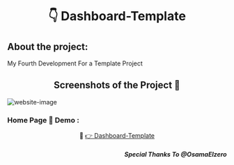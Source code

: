 <h1 align="center"> 👇 Dashboard-Template</h1>

<h2>About the project:</h2>
<p>My Fourth Development For a Template Project</p>
<h2 align="center">Screenshots of the Project 📸</h2>
<img src="https://i.imgur.com/UZLO2hz.png" alt="website-image">

<h3> Home Page 🏡 Demo :</h3>
<div align="center">🎁 <a href="https://ahmedmido77.github.io/DashBoard-Template/" target="_blank"> 👉 Dashboard-Template</a></div>
<h5 align="right">Special Thanks To @OsamaElzero</h5>
